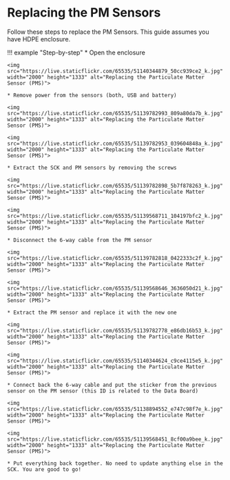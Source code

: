 # Replacing the PM Sensors

Follow these steps to replace the PM Sensors. This guide assumes you have HDPE enclosure.

!!! example "Step-by-step"
    * Open the enclosure

    <img src="https://live.staticflickr.com/65535/51140344879_50cc939ce2_k.jpg" width="2000" height="1333" alt="Replacing the Particulate Matter Sensor (PMS)">
    
    * Remove power from the sensors (both, USB and battery)

    <img src="https://live.staticflickr.com/65535/51139782993_809a80da7b_k.jpg" width="2000" height="1333" alt="Replacing the Particulate Matter Sensor (PMS)">

    <img src="https://live.staticflickr.com/65535/51139782953_039604848a_k.jpg" width="2000" height="1333" alt="Replacing the Particulate Matter Sensor (PMS)">

    * Extract the SCK and PM sensors by removing the screws

    <img src="https://live.staticflickr.com/65535/51139782898_5b7f878263_k.jpg" width="2000" height="1333" alt="Replacing the Particulate Matter Sensor (PMS)">

    <img src="https://live.staticflickr.com/65535/51139568711_104197bfc2_k.jpg" width="2000" height="1333" alt="Replacing the Particulate Matter Sensor (PMS)">

    * Disconnect the 6-way cable from the PM sensor

    <img src="https://live.staticflickr.com/65535/51139782818_0422333c2f_k.jpg" width="2000" height="1333" alt="Replacing the Particulate Matter Sensor (PMS)">

    <img src="https://live.staticflickr.com/65535/51139568646_3636050d21_k.jpg" width="2000" height="1333" alt="Replacing the Particulate Matter Sensor (PMS)">

    * Extract the PM sensor and replace it with the new one

    <img src="https://live.staticflickr.com/65535/51139782778_e86db16b53_k.jpg" width="2000" height="1333" alt="Replacing the Particulate Matter Sensor (PMS)">

    <img src="https://live.staticflickr.com/65535/51140344624_c9ce4115e5_k.jpg" width="2000" height="1333" alt="Replacing the Particulate Matter Sensor (PMS)">

    * Connect back the 6-way cable and put the sticker from the previous sensor on the PM sensor (this ID is related to the Data Board)

    <img src="https://live.staticflickr.com/65535/51138894552_e747c98f7e_k.jpg" width="2000" height="1333" alt="Replacing the Particulate Matter Sensor (PMS)">

    <img src="https://live.staticflickr.com/65535/51139568451_8cf00a9bee_k.jpg" width="2000" height="1333" alt="Replacing the Particulate Matter Sensor (PMS)">
    
    * Put everything back together. No need to update anything else in the SCK. You are good to go!

